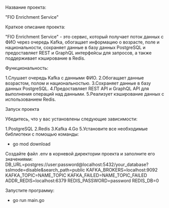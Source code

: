 Название проекта:

"FIO Enrichment Service"

Краткое описание проекта:

"FIO Enrichment Service" - это сервис, который получает поток данных с ФИО через очередь Kafka, обогащает информацию о возрасте, поле и национальности, сохраняет данные в базу данных PostgreSQL и предоставляет REST и GraphQL интерфейсы для запросов, а также поддерживает кэширование в Redis.

Функциональность:

1.Слушает очередь Kafka с данными ФИО.
2.Обогащает данные возрастом, полом и национальностью.
3.Сохраняет данные в базу данных PostgreSQL.
4.Предоставляет REST API и GraphQL API для выполнения операций над данными.
5.Реализует кэширование данных с использованием Redis.

Запуск проекта

Убедитесь, что у вас установлены следующие зависимости:

1.PostgreSQL
2.Redis
3.Kafka
4.Go
5.Установите все необходимые библиотеки с помощью команды:
- go mod download

Создайте файл .env в корневой директории проекта и заполните его значениями:
DB_URL=postgres://user:password@localhost:5432/your_database?sslmode=disable&search_path=public
KAFKA_BROKERS=localhost:9092
KAFKA_TOPIC=NAME_TOPIC
KAFKA_FAILED=NAME_TOPIC_FAILED
ADDR_REDIS=localhost:6379
REDIS_PASSWORD=password
REDIS_DB=0

Запустите программу:
- go run main.go
